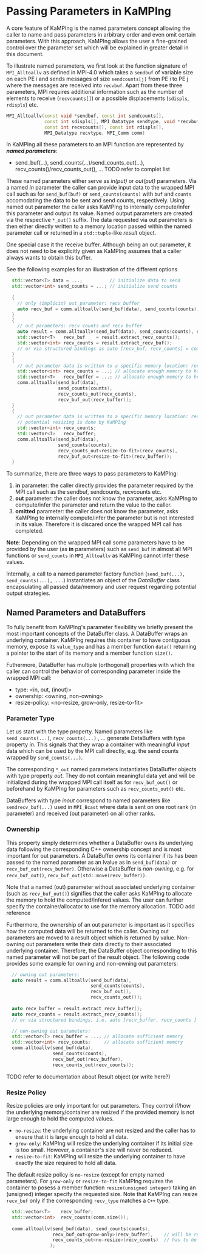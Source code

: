 # Passing Parameters in KaMPIng

A core feature of KaMPIng is the named parameters concept allowing the caller to name and pass parameters in arbitrary order and even omit certain parameters.
With this approach, KaMPIng allows the user a fine-grained control over the parameter set which will be explained in greater detail in this document.


To illustrate named parameters, we first look at the function signature of `MPI_Alltoallv` as defined in MPI-4.0 which takes a `sendbuf` of variable
size on each PE i and sends messages of size `sendcounts[j]` from PE i to PE j where the messages are received into `recvbuf`.
Apart from these three parameters, MPI requires additional information such as the number of elements to receive (`recvcounts[]`) or a possible displacements (`sdispls`, `rdispls`) etc.
```cpp
MPI_Alltoallv(const void *sendbuf, const int sendcounts[],
              const int sdispls[], MPI_Datatype sendtype, void *recvbuf,
              const int recvcounts[], const int rdispls[],
              MPI_Datatype recvtype, MPI_Comm comm)
```

In KaMPIng all these parameters to an MPI function are represented by ***named parameters***:
- send_buf(...), send_counts(...)/send_counts_out(...), recv_counts()/recv_counts_out(), ... TODO refer to complet list

These named parameters either serve as *in(put)* or *out(put)* parameters.
Via a named *in* parameter the caller can provide input data to the wrapped MPI call such as for `send_buf(buf)` or `send_counts(counts)` with `buf` and `counts` accomodating the data to be sent and send counts, respectively.
Using named out parameter the caller asks KaMPIng to internally compute/infer this parameter and output its value. Named output parameters are created via the respective `*_out()` suffix.
The data requested via out parameters is then either directly written to a memory location passed within the named parameter call or returned in a `std::tuple`-like *result* object.

One special case it the receive buffer. Although being an out parameter, it does not need to be explicitly given as KaMPIng assumes that a caller always wants to obtain this buffer.

See the following examples for an illustration of the different options

```cpp
  std::vector<T> data = ...;          // initialize data to send
  std::vector<int> send_counts = ...; // initialize send counts
  
  {
    // only (implicit) out parameter: recv buffer
    auto recv_buf = comm.alltoallv(send_buf(data), send_counts(counts));
  }
  {
    // out parameters: recv counts and recv buffer
    auto result = comm.alltoallv(send_buf(data), send_counts(counts), recv_counts_out());
    std::vector<T>   recv_buf    = result.extract_recv_counts();
    std::vector<int> recv_counts = result.extract_recv_buf();
    // or via structured bindings as auto [recv_buf, recv_counts] = comm.alltoallv(...);
  }
  {
    // out parameter data is written to a specific memory location: recv counts and recv buffer
    std::vector<int> recv_counts = ...; // allocate enough memory to hold recv counts
    std::vector<T>   recv_buffer = ...; // allocate enough memory to hold recv elements
    comm.alltoallv(send_buf(data),
                   send_counts(counts),
                   recv_counts_out(recv_counts),
                   recv_buf_out(recv_buffer));
  }
  {
    // out parameter data is written to a specific memory location: recv counts and recv buffer
    // potential resizing is done by KaMPIng
    std::vector<int> recv_counts;
    std::vector<T>   recv_buffer;
    comm.alltoallv(send_buf(data),
                   send_counts(counts),
                   recv_counts_out<resize-to-fit>(recv_counts),
                   recv_buf_out<resize-to-fit>(recv_buffer));
  }
```

To summarize, there are three ways to pass parameters to KaMPIng:
1. **in** parameter: the caller directly provides the parameter required by the MPI call such as the sendbuf, sendcounts, recvcounts etc.
2. **out** parameter: the caller does not know the parameter, asks KaMPIng to compute/infer the parameter and return the value to the caller.
3. **omitted** parameter: the caller does not know the parameter, asks KaMPIng to internally compute/infer the parameter but is not interested in its value. Therefore it is discared once the wrapped MPI call has completed.

**Note**: Depending on the wrapped MPI call some parameters have to be provided by the user (as **in** parameters) such as `send_buf` in almost all MPI functions or `send_counts` in `MPI_Alltoallv` as KaMPIng cannot infer these values.


Internally, a call to a named parameter factory function (`send_buf(...), send_counts(...), ...`) instantiates an object of the *DataBuffer* class encapsulating
all passed data/memory and user request regarding potential output strategies.

## Named Parameters and DataBuffers
To fully benefit from KaMPIng's parameter flexibility we briefly present the most important concepts of the DataBuffer class.
A DataBuffer wraps an underlying container. KaMPIng requires this container to have contiguous memory, expose its `value_type` and has a member function `data()` returning a pointer to the start of its memory and a member function `size()`.

Futhermore, DataBuffer has multiple (orthogonal) properties with which the caller can control the behavior of corresponding parameter inside the wrapped MPI call:
- type: <in, out, (inout)>
- ownership: <owning, non-owning>
- resize-policy: <no-resize, grow-only, resize-to-fit>

### Parameter Type

Let us start with the type property. Named parameters like `send_counts(...)`, `recv_counts(...)` , ... generate DataBuffers with type property *in*.
This signals that they wrap a container with meaningful *input* data which can be used by the MPI call directly, e.g. the send counts wrapped by `send_counts(...)`.

The corresponding `*_out` named parameters instantiates DataBuffer objects with type property *out*.
They do not contain meaningful data yet and will be initialized during the wrapped MPI call itself as for `recv_buf_out()` or beforehand by KaMPIng for parameters such as `recv_counts_out()` etc.

DataBuffers with type *inout* correspond to named parameters like `sendrecv_buf(...)` used in `MPI_Bcast` where data is sent on one root rank (in parameter) and received (out parameter) on all other ranks.

### Ownership
This property simply determines whether a DataBuffer owns its underlying data following the corresponding C++ ownership concept and is most important for out parameters.
A DataBuffer *owns* its container if its has been passed to the named parameter as an lvalue as in `send_buf(data)` or `recv_buf_out(recv_buffer)`.
Otherwise a DataBuffer is *non-owning*, e.g. for `recv_buf_out()`, `recv_buf_out(std::move(recv_buffer))`.

Note that a named (out) parameter without associated underlying container (such as `recv_buf_out()`) signifies that the caller asks KaMPIng to allocate the memory to hold the computed/infered values.
The user can further specify the container/allocator to use for the memory allocation. TODO add reference

Furthermore, the ownership of an out parameter is important as it specifies how the computed data will be returned to the caller.
Owning out parameters are moved to a result object which is returned by value.
Non-owning out parameters write their data directly to their associated underlying container.
Therefore, the DataBuffer object corresponding to this named parameter will not be part of the result object.
The following code provides some example for owning and non-owning out parameters:

```cpp
  // owning out parameters:
  auto result = comm.alltoallv(send_buf(data),
                               send_counts(counts),
                               recv_buf_out(),
                               recv_counts_out());
                               
  auto recv_buffer = result.extract_recv_buffer();
  auto recv_counts = result.extract_recv_counts();
  // or via structured bindings, i.e. auto [recv_buffer, recv_counts ] = comm.alltoallv(...);

  // non-owning out parameters:
  std::vector<T> recv_buffer = ...; // allocate sufficient memory
  std::vector<int> recv_counts;     // allocate sufficient memory
  comm.alltoallv(send_buf(data),
                 send_counts(counts),
                 recv_buf_out(recv_buffer),
                 recv_counts_out(recv_counts));
```

TODO refer to documentation about Result object (or write here?)

### Resize Policy
Resize policies are only important for out parameters. They control if/how the underlying memory/container are resized if the provided memory is not large enough to hold the computed values.
- `no-resize`: the underlying container are not resized and the caller has to ensure that it is large enough to hold all data.
- `grow-only`: KaMPIng will resize the underlying container if its initial size is too small. However, a container's size will never be reduced.
- `resize-to-fit`: KaMPIng will resize the underlying container to have exactly the size required to hold all data.

The default resize policy is `no-resize` (except for empty named parameters).
For `grow-only` or `resize-to-fit` KaMPIng requires the container to posess a member function `resize(unsigned integer)` taking an (unsigned) integer specify the requested size.
Note that KaMPIng can resize `recv_buf` only if the corresponding `recv_type` matches a `C++` type.

```cpp
  std::vector<T>    recv_buffer;                
  std::vector<int>  recv_counts(comm.size());   
  
  comm.alltoallv(send_buf(data), send_counts(counts),
                 recv_buf_out<grow-only>(recv_buffer),    // will be resized by KaMPIng
                 recv_counts_out<no-resize>(recv_counts)  // has to be large enough to hold all recv counts
                );
```
